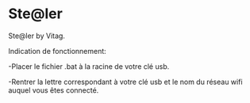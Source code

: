 # Ste@ler
Ste@ler by Vitag.

Indication de fonctionnement:

-Placer le fichier .bat à la racine de votre clé usb.

-Rentrer la lettre correspondant à votre clé usb et le nom du réseau wifi auquel vous êtes connecté.
